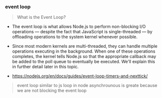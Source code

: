 ### event loop

> What is the Event Loop?

- The event loop is what allows Node.js to perform non-blocking I/O operations — despite the fact that JavaScript is single-threaded — by offloading operations to the system kernel whenever possible.

- Since most modern kernels are multi-threaded, they can handle multiple operations executing in the background. When one of these operations completes, the kernel tells Node.js so that the appropriate callback may be added to the poll queue to eventually be executed. We'll explain this in further detail later in this topic.
- https://nodejs.org/en/docs/guides/event-loop-timers-and-nexttick/

> event loop similar to js loop in node
> asynchrounous is greate because we are not blocking the event loop
